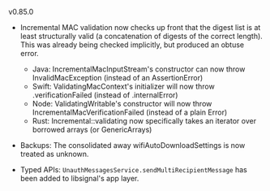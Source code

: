 v0.85.0

- Incremental MAC validation now checks up front that the digest list is at least structurally valid (a concatenation of digests of the correct length). This was already being checked implicitly, but produced an obtuse error.

    - Java: IncrementalMacInputStream's constructor can now throw InvalidMacException (instead of an AssertionError)
    - Swift: ValidatingMacContext's initializer will now throw .verificationFailed (instead of .internalError)
    - Node: ValidatingWritable's constructor will now throw IncrementalMacVerificationFailed (instead of a plain Error)
    - Rust: Incremental::validating now specifically takes an iterator over borrowed arrays (or GenericArrays)

- Backups: The consolidated away wifiAutoDownloadSettings is now treated as unknown.

- Typed APIs: `UnauthMessagesService.sendMultiRecipientMessage` has been added to libsignal's app layer.
